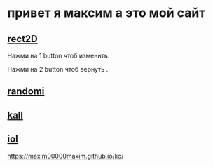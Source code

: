 # привет я максим а это мой сайт

## [rect2D](https://maxim00000maxim.github.io/rect2D/ "Я ссылка")

 Нажми на 1 button чтоб изменить.

 Нажми на 2 button чтоб вернуть .


## [randomi](https://maxim00000maxim.github.io/randomi/ "Я ссылка")

## [kall](https://maxim00000maxim.github.io/kall/ "Я ссылка")

## [iol](https://maxim00000maxim.github.io/lio/ "Я ссылка")

https://maxim00000maxim.github.io/lio/

